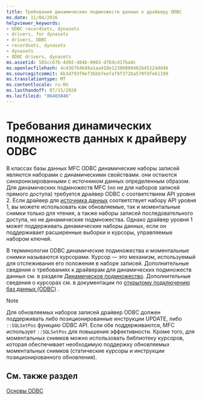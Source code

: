 ```yaml
---
title: Требования динамических подмножеств данных к драйверу ODBC
ms.date: 11/04/2016
helpviewer_keywords:
- ODBC recordsets, dynasets
- drivers, for dynasets
- drivers, ODBC
- recordsets, dynasets
- dynasets
- ODBC drivers, dynasets
ms.assetid: 585cc67b-4d92-404b-9903-d769cd17badc
ms.openlocfilehash: 4c436764649a1aa418e12300809482b45224dd46
ms.sourcegitcommit: 6b3d793f0ef3bbb7eefaf9f372ba570fdfe61199
ms.translationtype: MT
ms.contentlocale: ru-RU
ms.lasthandoff: 07/15/2020
ms.locfileid: "86403846"
---
```

# <a name="odbc-driver-requirements-for-dynasets"></a>Требования динамических подмножеств данных к драйверу ODBC

В классах базы данных MFC ODBC динамические наборы записей являются наборами с динамическими свойствами. они остаются синхронизированными с источником данных определенным образом. Для динамических подмножеств MFC (но не для наборов записей прямого доступа) требуется драйвер ODBC с соответствием API уровня 2. Если драйвер для [источника данных](../../data/odbc/data-source-odbc.md) соответствует набору API уровня 1, вы можете использовать как обновляемые, так и моментальные снимки только для чтения, а также наборы записей последовательного доступа, но не динамические подмножества. Однако драйвер уровня 1 может поддерживать динамические наборы данных, если он поддерживает расширенные выборки и курсоры, управляемые набором ключей.

В терминологии ODBC динамические подмножества и моментальные снимки называются курсорами. Курсор — это механизм, используемый для отслеживания его положения в наборе записей. Дополнительные сведения о требованиях к драйверам для динамических подмножеств данных см. в разделе [Динамическое подмножество](../../data/odbc/dynaset.md). Дополнительные сведения о курсорах см. в документации по [открытому подключению баз данных (ODBC)](/sql/odbc/microsoft-open-database-connectivity-odbc) .

> [!NOTE]
> Для обновляемых наборов записей драйвер ODBC должен поддерживать либо позиционированные инструкции UPDATE, либо `::SQLSetPos` функцию ODBC API. Если обе поддерживаются, MFC использует `::SQLSetPos` для повышения эффективности. Кроме того, для моментальных снимков можно использовать библиотеку курсоров, которая обеспечивает необходимую поддержку обновляемых моментальных снимков (статические курсоры и инструкции позиционированного обновления).

## <a name="see-also"></a>См. также раздел

[Основы ODBC](../../data/odbc/odbc-basics.md)
